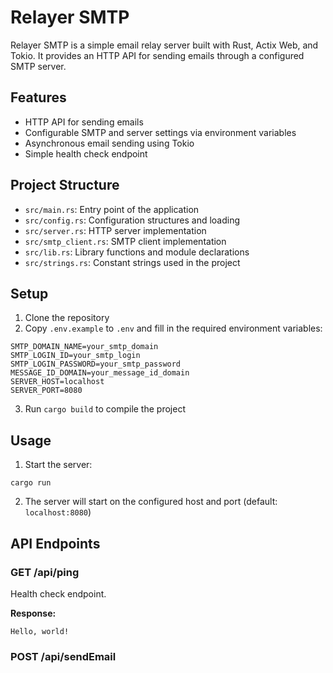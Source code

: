 # Relayer SMTP

Relayer SMTP is a simple email relay server built with Rust, Actix Web, and Tokio. It provides an HTTP API for sending emails through a configured SMTP server.

## Features

- HTTP API for sending emails
- Configurable SMTP and server settings via environment variables
- Asynchronous email sending using Tokio
- Simple health check endpoint

## Project Structure

- `src/main.rs`: Entry point of the application
- `src/config.rs`: Configuration structures and loading
- `src/server.rs`: HTTP server implementation
- `src/smtp_client.rs`: SMTP client implementation
- `src/lib.rs`: Library functions and module declarations
- `src/strings.rs`: Constant strings used in the project

## Setup

1. Clone the repository
2. Copy `.env.example` to `.env` and fill in the required environment variables:

```
SMTP_DOMAIN_NAME=your_smtp_domain
SMTP_LOGIN_ID=your_smtp_login
SMTP_LOGIN_PASSWORD=your_smtp_password
MESSAGE_ID_DOMAIN=your_message_id_domain
SERVER_HOST=localhost
SERVER_PORT=8080
```

3. Run `cargo build` to compile the project

## Usage

1. Start the server:

```
cargo run
```

2. The server will start on the configured host and port (default: `localhost:8080`)

## API Endpoints

### GET /api/ping

Health check endpoint.

**Response:**
```
Hello, world!
```

### POST /api/sendEmail

